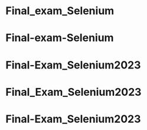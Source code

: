 # Final_exam_Selenium
# Final-exam-Selenium
# Final-Exam_Selenium2023
# Final_Exam_Selenium2023
# Final-Exam_Selenium2023
